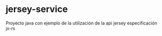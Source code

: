 jersey-service
==============

Proyecto java con ejemplo de la utilización de la api jersey especificación jx-rs